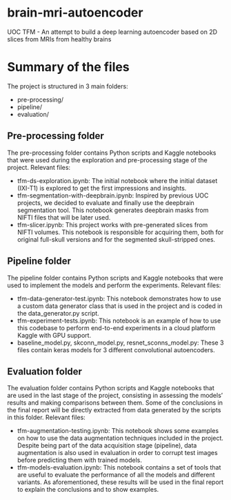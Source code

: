 # brain-mri-autoencoder
UOC TFM - An attempt to build a deep learning autoencoder based on 2D slices from MRIs from healthy brains

# Summary of the files
The project is structured in 3 main folders:
- pre-processing/
- pipeline/
- evaluation/
## Pre-processing folder
The pre-processing folder contains Python scripts and Kaggle notebooks that were used during the exploration and pre-processing stage of the project.
Relevant files:
- tfm-ds-exploration.ipynb: The initial notebook where the initial dataset (IXI-T1) is explored to get the first impressions and insights.
- tfm-segmentation-with-deepbrain.ipynb: Inspired by previous UOC projects, we decided to evaluate and finally use the deepbrain segmentation tool. This notebook generates deepbrain masks from NIFTI files that will be later used.
- tfm-slicer.ipynb: This project works with pre-generated slices from NIFTI volumes. This notebook is responsible for acquiring them, both for original full-skull versions and for the segmented skull-stripped ones.
## Pipeline folder
The pipeline folder contains Python scripts and Kaggle notebooks that were used to implement the models and perform the experiments.
Relevant files:
- tfm-data-generator-test.ipynb: This notebook demonstrates how to use a custom data generator class that is used in the project and is coded in the data_generator.py script.
- tfm-experiment-tests.ipynb: This notebook is an example of how to use this codebase to perform end-to-end experiments in a cloud platform Kaggle with GPU support.
- baseline_model.py, skconn_model.py, resnet_sconns_model.py: These 3 files contain keras models for 3 different convolutional autoencoders.
## Evaluation folder
The evaluation folder contains Python scripts and Kaggle notebooks that are used in the last stage of the project, consisting in assessing the models’ results and making comparisons between them. Some of the conclusions in the final report will be directly extracted from data generated by the scripts in this folder.
Relevant files:
- tfm-augmentation-testing.ipynb: This notebook shows some examples on how to use the data augmentation techniques included in the project. Despite being part of the data acquisition stage (pipeline), data augmentation is also used in evaluation in order to corrupt test images before predicting them with trained models.
- tfm-models-evaluation.ipynb: This notebook contains a set of tools that are useful to evaluate the performance of all the models and different variants. As aforementioned, these results will be used in the final report to explain the conclusions and to show examples.
